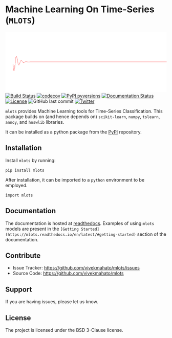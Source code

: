 # Machine Learning On Time-Series (```MLOTS```)

 ![](docs/source/signal.gif)  
 [![Build Status](https://travis-ci.com/vivekmahato/mlots.svg?branch=main)](https://travis-ci.com/vivekmahato/mlots)
 [![codecov](https://codecov.io/gh/vivekmahato/mlots/branch/main/graph/badge.svg?token=YRbBDwzetb)](https://codecov.io/gh/vivekmahato/mlots)
 [![PyPI pyversions](https://img.shields.io/pypi/pyversions/mlots.svg)](https://pypi.python.org/pypi/mlots/)
 [![Documentation Status](https://readthedocs.org/projects/mlots/badge/?version=latest)](http://mlots.readthedocs.io/?badge=latest)
 [![License](https://img.shields.io/badge/License-BSD%203--Clause-blue.svg)](https://opensource.org/licenses/BSD-3-Clause)
 ![GitHub last commit](https://img.shields.io/github/last-commit/vivekmahato/mlots?color=red&style=plastic)
 [![Twitter](https://img.shields.io/twitter/url/https/twitter.com/mistermahato.svg?style=social&label=Follow)](https://twitter.com/mistermahato)

```mlots``` provides Machine Learning tools for Time-Series Classification.
This package builds on (and hence depends on) ```scikit-learn```, ```numpy```, ```tslearn```, ```annoy```, and ```hnswlib``` libraries.

It can be installed as a python package from the [PyPI](https://pypi.org/project/mlots/) repository.

## Installation

Install ```mlots``` by running:

   <pre><code class="python">pip install mlots
</code></pre>

After installation, it can be imported to a ```python``` environment to be employed.

   <pre><code class="python">import mlots
</code></pre>

## Documentation
The documentation is hosted at [readthedocs](https://mlots.readthedocs.io/). Examples of using ```mlots``` models are present in the ```[Getting Started](https://mlots.readthedocs.io/en/latest/#getting-started)``` section of the documentation.


## Contribute

- Issue Tracker: https://github.com/vivekmahato/mlots/issues
- Source Code: https://github.com/vivekmahato/mlots

## Support

If you are having issues, please let us know.

## License

The project is licensed under the BSD 3-Clause license.

